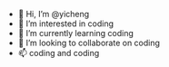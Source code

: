 - 👋 Hi, I’m @yicheng
- 👀 I’m interested in coding
- 🌱 I’m currently learning coding
- 💞️ I’m looking to collaborate on coding
- 📫 coding and coding

<!---
YCjiang00/YCjiang00 is a ✨ special ✨ repository because its `README.md` (this file) appears on your GitHub profile.
You can click the Preview link to take a look at your changes.
--->
